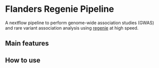 # Flanders Regenie Pipeline

A nextflow pipeline to perform genome-wide association studies (GWAS) and rare variant association analysis using [regenie](https://github.com/rgcgithub/regenie) at high speed.

## Main features


## How to use
